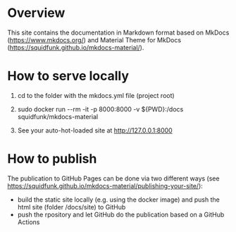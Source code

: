 # Overview
This site contains the documentation in Markdown format based on MkDocs (https://www.mkdocs.org/) and Material Theme for MkDocs (https://squidfunk.github.io/mkdocs-material/).


# How to serve locally

1. cd to the folder with the mkdocs.yml file (project root)

2. sudo docker run --rm -it -p 8000:8000 -v ${PWD}:/docs squidfunk/mkdocs-material

3. See your auto-hot-loaded site at http://127.0.0.1:8000 


# How to publish

The publication to GitHub Pages can be done via two different ways (see https://squidfunk.github.io/mkdocs-material/publishing-your-site/):
- build the static site locally (e.g. using the docker image) and push the html site (folder /docs/site) to GitHub
- push the rpository and let GitHub do the publication based on a GitHub Actions

